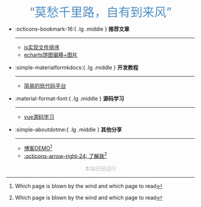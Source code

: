 

<center><font  color= #518FC1 size=6 class="ml3">“莫愁千里路，自有到来风”</font></center>


<div id="rcorners2" >

<div id="rcorners1" class="date-display">
    <p class="p1"></p>
</div>

<style>
    .date-display {
        color: #4351AF;
    }
</style>
<script defer>
    function format(newDate) {
        const day = newDate.getDay();
        const y = newDate.getFullYear();
        const m = newDate.getMonth() + 1 < 10 ? `0${newDate.getMonth() + 1}` : newDate.getMonth() + 1;
        const d = newDate.getDate() < 10 ? `0${newDate.getDate()}` : newDate.getDate();
        const h = newDate.getHours() < 10 ? `0${newDate.getHours()}` : newDate.getHours();
        const min = newDate.getMinutes() < 10 ? `0${newDate.getMinutes()}` : newDate.getMinutes();
        const s = newDate.getSeconds() < 10 ? `0${newDate.getSeconds()}` : newDate.getSeconds();
        const dict = {1: "一", 2: "二", 3: "三", 4: "四", 5: "五", 6: "六", 0: "天"};
        
        return `${y}年${m}月${d}日 ${h}:${min}:${s} 星期${dict[day]}`;
    }

    const timerId = setInterval(() => {
        const newDate = new Date();
        const p1 = document.querySelector(".p1");
        if (p1) {
            p1.textContent = format(newDate);
        }
    }, 1000);
</script>
</div>

<div class="grid cards" markdown>

-   :octicons-bookmark-16:{ .lg .middle } __推荐文章__

    ---

    - [js实现文件排序](technology/web/js实现文件排序.md)
    - [echarts饼图偏移+图片](technology/web/echartsPie.md)

-   :simple-materialformkdocs:{ .lg .middle } __开发教程__

    ---

    - [简易的低代码平台](technology/web/lowCode/first.md)


-   :material-format-font:{ .lg .middle } __源码学习__

    ---

    - [vue源码学习](sourceCode/vue.md)

-   :simple-aboutdotme:{ .lg .middle } __其他分享__

    ---

    - [博客DEMO](products/blog.md)[^see-how-much-I-love-you]
    - [:octicons-arrow-right-24: 了解我](about.md)[^see-how-much-I-love-you]

</div>



[^Knowing-that-loving-you-has-no-ending]:风吹哪页读哪页
[^see-how-much-I-love-you]:Which page is blown by the wind and which page to read

<body>
<font color="#B9B9B9">
  <p style="text-align: center; ">
      <span>本站已经运行</span>
      <span id='box1'></span>
</p>
  <div id="box1"></div>
  <script>
    function timingTime(){
      let start = '2024-11-11 00:00:00'
      let startTime = new Date(start).getTime()
      let currentTime = new Date().getTime()
      let difference = currentTime - startTime
      let m =  Math.floor(difference / (1000))
      let mm = m % 60  // 秒
      let f = Math.floor(m / 60)
      let ff = f % 60 // 分钟
      let s = Math.floor(f/ 60) // 小时
      let ss = s % 24
      let day = Math.floor(s  / 24 ) // 天数
      return day + "天" + ss + "时" + ff + "分" + mm +'秒'
    }
    setInterval(()=>{
      document.getElementById('box1').innerHTML = timingTime()
    },1000)
  </script>
  </font>
</body>



